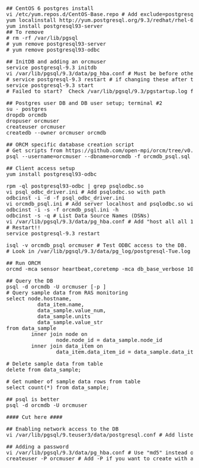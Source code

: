 <pre>
## CentOS 6 postgres install
vi /etc/yum.repos.d/CentOS-Base.repo # Add exclude=postgresql* for [base] and [updates] section
yum localinstall http://yum.postgresql.org/9.3/redhat/rhel-6-x86_64/pgdg-centos93-9.3-1.noarch.rpm
yum install postgresql93-server 
## To remove 
# rm -rf /var/lib/pgsql
# yum remove postgresql93-server 
# yum remove postgresql93-odbc

## InitDB and adding an orcmuser
service postgresql-9.3 initdb
vi /var/lib/pgsql/9.3/data/pg_hba.conf # Must be before other entries; add local all orcmuser trust 
# service postgresql-9.3 restart # if changing these after the postgres service is started below
service postgresql-9.3 start
# Failed to start?  Check /var/lib/pgsql/9.3/pgstartup.log for details.  Make sure an existing postgres process is not already running: /usr/pgsql-9.3/bin/postmaster -p 5432 ...

## Postgres user DB and DB user setup; terminal #2
su - postgres
dropdb orcmdb
dropuser orcmuser 
createuser orcmuser 
createdb --owner orcmuser orcmdb

## ORCM specific database creation script
# Get scripts from https://github.com/open-mpi/orcm/tree/v0.5.0/contrib/database
psql --username=orcmuser --dbname=orcmdb -f orcmdb_psql.sql

## Client access setup
yum install postgresql93-odbc

rpm -ql postgresql93-odbc | grep psqlodbc.so
vi psql_odbc_driver.ini # Add psqlodbc.so with path
odbcinst -i -d -f psql_odbc_driver.ini
vi orcmdb_psql.ini # Add server localhost and psqlodbc.so with path
odbcinst -i -s -f orcmdb_psql.ini -h
odbcinst -s -q # List Data Source Names (DSNs)
vi /var/lib/pgsql/9.3/data/pg_hba.conf # Add "host all all 127.0.0.1/32 trust" and "host all all ::1/128 trust" for IPv4 and IPv6
# Restart!!
service postgresql-9.3 restart

isql -v orcmdb_psql orcmuser # Test ODBC access to the DB.  Try select * from data_sample.
# Look in /var/lib/pgsql/9.3/data/pg_log/postgresql-Tue.log for access logs to the DB

## Run ORCM
orcmd -mca sensor heartbeat,coretemp -mca db_base_verbose 100 -mca db_odbc_dsn orcmdb_psql -mca db_odbc_user orcmuser:orc -mca db_odbc_table data_sample 

## Query the DB
psql -d orcmdb -U orcmuser [-p <password>]
# Query sample data from RAS monitoring
select node.hostname,
          data_item.name,
          data_sample.value_num,
          data_sample.units
          data_sample.value_str
from data_sample
        inner join node on
                node.node_id = data_sample.node_id
        inner join data_item on
                data_item.data_item_id = data_sample.data_item_id;

# Delete sample data from table
delete from data_sample;

# Get number of sample data rows from table
select count(*) from data_sample;

## psql is better
psql -d orcmdb -U orcmuser 

#### Cut here ####

## Enabling network access to the DB
vi /var/lib/pgsql/9.teuser3/data/postgresql.conf # Add listen_addresses = '*' 

## Adding a password
vi /var/lib/pgsql/9.3/data/pg_hba.conf # Use "md5" instead of "trust" 
createuser -P orcmuser # Add -P if you want to create with a password
</pre>